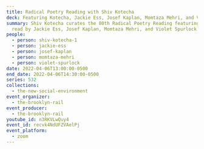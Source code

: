 ```yaml
---
title: Radical Poetry Reading with Shiv Kotecha
deck: Featuring Kotecha, Jackie Ess, Josef Kaplan, Momtaza Mehri, and Violet Spurlock
summary: Shiv Kotecha curates the 80th Radical Poetry Reading featuring poetry
  read by Jackie Ess, Josef Kaplan, Momtaza Mehri, and Violet Spurlock.
people:
  - person: shiv-kotecha-1
  - person: jackie-ess
  - person: josef-kaplan
  - person: momtaza-mehri
  - person: violet-spurlock
date: 2022-04-06T13:00:00-0500
end_date: 2022-04-06T14:30:00-0500
series: 532
collections:
  - the-new-social-environment
event_organizer:
  - the-brooklyn-rail
event_producer:
  - the-brooklyn-rail
youtube_id: n3RKVLwQuy4
event_id: recvk4NdUFZVAelPj
event_platform:
  - zoom
---
```

